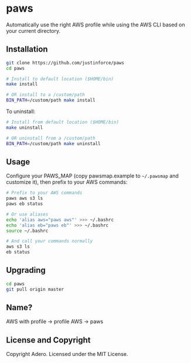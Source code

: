 # paws

Automatically use the right AWS profile while using the AWS CLI based on your
current directory.

## Installation

```sh
git clone https://github.com/justinforce/paws
cd paws

# Install to default location ($HOME/bin)
make install

# OR install to a /custom/path
BIN_PATH=/custom/path make install
```

To uninstall:

```sh
# Install from default location ($HOME/bin)
make uninstall

# OR uninstall from a /custom/path
BIN_PATH=/custom/path make uninstall
```

## Usage

Configure your PAWS_MAP (copy pawsmap.example to `~/.pawsmap` and customize it),
then prefix to your AWS commands:

```sh
# Prefix to your AWS commands
paws aws s3 ls
paws eb status

# Or use aliases
echo 'alias aws="paws aws"' >>> ~/.bashrc
echo 'alias eb="paws eb"' >>> ~/.bashrc
source ~/.bashrc

# And call your commands normally
aws s3 ls
eb status
```

## Upgrading

```sh
cd paws
git pull origin master
```

## Name?

AWS with profile -> profile AWS -> paws

## License and Copyright

Copyright Adero. Licensed under the MIT License.
